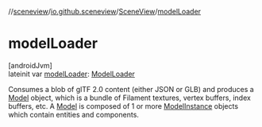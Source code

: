 //[sceneview](../../../index.md)/[io.github.sceneview](../index.md)/[SceneView](index.md)/[modelLoader](model-loader.md)

# modelLoader

[androidJvm]\
lateinit var [modelLoader](model-loader.md): [ModelLoader](../../io.github.sceneview.loaders/-model-loader/index.md)

Consumes a blob of glTF 2.0 content (either JSON or GLB) and produces a [Model](../../io.github.sceneview.model/index.md#1227607086%2FClasslikes%2F-1571379623) object, which is a bundle of Filament textures, vertex buffers, index buffers, etc. A [Model](../../io.github.sceneview.model/index.md#1227607086%2FClasslikes%2F-1571379623) is composed of 1 or more [ModelInstance](../../io.github.sceneview.model/index.md#1724271641%2FClasslikes%2F-1571379623) objects which contain entities and components.
